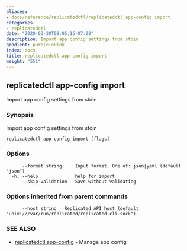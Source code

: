 ```yaml
---
aliases:
- docs/reference/replicatedctl/replicatedctl_app-config_import
categories:
- replicatedctl
date: "2020-03-30T08:05:16-07:00"
description: Import app config settings from stdin
gradient: purpleToPink
index: docs
title: replicatedctl app-config import
weight: "551"
---
```


## replicatedctl app-config import

Import app config settings from stdin

### Synopsis

Import app config settings from stdin

```
replicatedctl app-config import [flags]
```

### Options

```
      --format string     Input format. One of: json|yaml (default "json")
  -h, --help              help for import
      --skip-validation   Save without validating
```

### Options inherited from parent commands

```
      --host string   Replicated API host (default "unix:///var/run/replicated/replicated-cli.sock")
```

### SEE ALSO

* [replicatedctl app-config](/api/replicatedctl/replicatedctl_app-config/)	 - Manage app config

